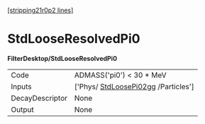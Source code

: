 [[stripping21r0p2 lines]](./stripping21r0p2-index)

# StdLooseResolvedPi0

**FilterDesktop/StdLooseResolvedPi0**

|                 |                                                                           |
|-----------------|---------------------------------------------------------------------------|
| Code            | ADMASS('pi0') \< 30 \* MeV                                                |
| Inputs          | ['Phys/ [StdLoosePi02gg](./stripping21r0p2-stdloosepi02gg) /Particles'] |
| DecayDescriptor | None                                                                      |
| Output          | None                                                                      |
